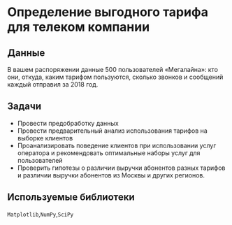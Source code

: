 # Определение выгодного тарифа для телеком компании

## Данные

В вашем распоряжении данные 500 пользователей «Мегалайна»: кто они, откуда, каким тарифом пользуются, сколько звонков и сообщений каждый отправил за 2018 год.

## Задачи

- Провести предобработку данных
- Провести предварительный анализ использования тарифов на выборке клиентов
- Проанализировать поведение клиентов при использовании услуг оператора и рекомендовать оптимальные наборы услуг для пользователей
- Проверить гипотезы о различии выручки абонентов разных тарифов и различии выручки абонентов из Москвы и других регионов.

## Используемые библиотеки
`Matplotlib`,`NumPy`,`SciPy`
